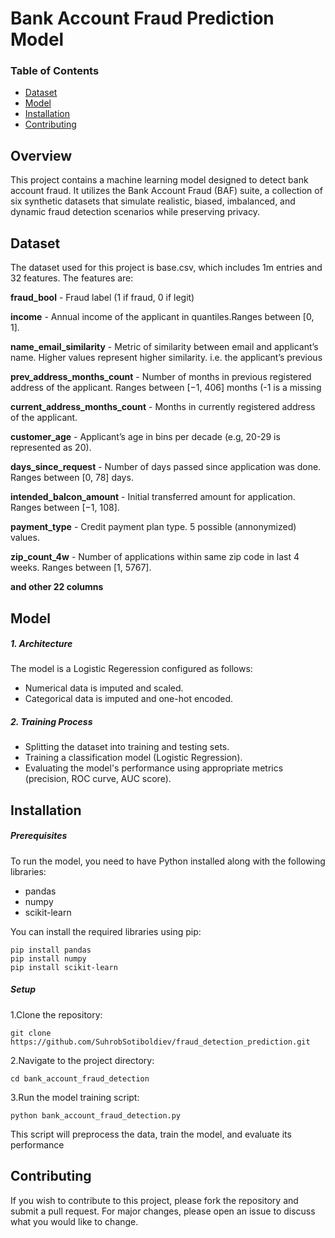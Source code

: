 # Bank Account Fraud Prediction Model

### Table of Contents
- [Dataset](#dataset)
- [Model](#model)
- [Installation](#installation)
- [Contributing](#contributing)

## Overview
This project contains a machine learning model designed to detect bank account fraud. It utilizes the Bank Account Fraud (BAF) suite, a collection of six synthetic datasets that simulate realistic, biased, imbalanced, and dynamic fraud detection scenarios while preserving privacy.


## Dataset

The dataset used for this project is base.csv, which includes 1m entries and 32 features. The features are:

**fraud_bool** - Fraud label (1 if fraud, 0 if legit)

**income** - Annual income of the applicant in quantiles.Ranges between [0, 1].

**name_email_similarity** - Metric of similarity between email and applicant’s name. Higher values represent higher similarity. i.e. the applicant’s previous

**prev_address_months_count** - Number of months in previous registered address of the applicant. Ranges between [−1, 406] months (-1 is a missing

**current_address_months_count** - Months in currently registered address of the applicant.

**customer_age** - Applicant’s age in bins per decade (e.g, 20-29 is represented as 20).

**days_since_request** - Number of days passed since application was done. Ranges between [0, 78] days.

**intended_balcon_amount** - Initial transferred amount for application. Ranges between [−1, 108].

**payment_type** - Credit payment plan type. 5 possible (annonymized) values.

**zip_count_4w** - Number of applications within same zip code in last 4 weeks. Ranges between [1, 5767].

**and other 22 columns**

## Model

##### 1. Architecture 
The model is a Logistic Regeression configured as follows:

- Numerical data is imputed and scaled.
- Categorical data is imputed and one-hot encoded.
 

##### 2. Training Process
- Splitting the dataset into training and testing sets.
- Training a classification model (Logistic Regression).
- Evaluating the model's performance using appropriate metrics (precision, ROC curve, AUC score).

## Installation

##### Prerequisites

To run the model, you need to have Python installed along with the following libraries:

- pandas
- numpy
- scikit-learn

You can install the required libraries using pip:

    pip install pandas
    pip install numpy
    pip install scikit-learn 
    
##### Setup
    
1.Clone the repository:
    
    git clone https://github.com/SuhrobSotiboldiev/fraud_detection_prediction.git

2.Navigate to the project directory:

    cd bank_account_fraud_detection

3.Run the model training script:

    python bank_account_fraud_detection.py
    
This script will preprocess the data, train the model, and evaluate its performance

## Contributing
If you wish to contribute to this project, please fork the repository and submit a pull request. For major changes, please open an issue to discuss what you would like to change.
    
    
    
    
    
    
